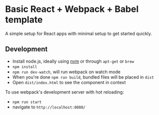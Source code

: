 # Basic React + Webpack + Babel template

A simple setup for React apps with minimal setup to get started quickly.

## Development

- Install node.js, ideally using [nvm](https://github.com/creationix/nvm) or through `apt-get` or `brew`
- `npm install`
- `npm run dev-watch`, will run webpack on watch mode
- When you're done `npm run build`, bundled files will be placed in `dist`
- Open `dist/index.html` to see the component in context

To use webpack's development server with hot reloading:

- `npm run start`
- navigate to `http://localhost:8080/`
